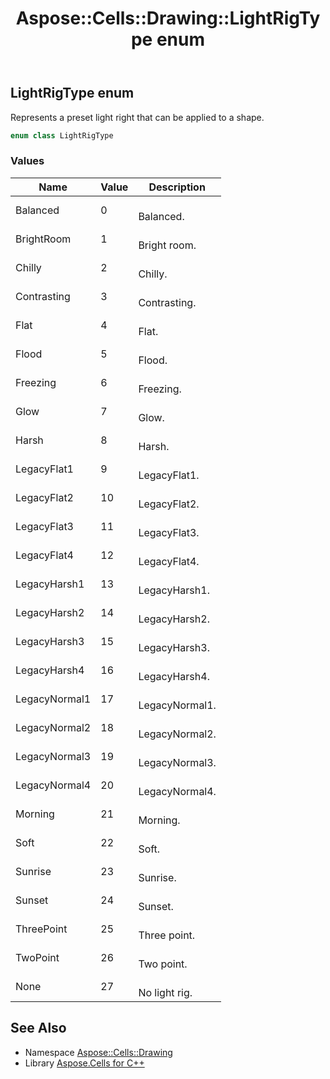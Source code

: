 ﻿---
title: Aspose::Cells::Drawing::LightRigType enum
linktitle: LightRigType
second_title: Aspose.Cells for C++ API Reference
description: 'Aspose::Cells::Drawing::LightRigType enum. Represents a preset light right that can be applied to a shape in C++.'
type: docs
weight: 9000
url: /cpp/aspose.cells.drawing/lightrigtype/
---
## LightRigType enum


Represents a preset light right that can be applied to a shape.

```cpp
enum class LightRigType
```

### Values

| Name | Value | Description |
| --- | --- | --- |
| Balanced | 0 | <br>Balanced. |
| BrightRoom | 1 | <br>Bright room. |
| Chilly | 2 | <br>Chilly. |
| Contrasting | 3 | <br>Contrasting. |
| Flat | 4 | <br>Flat. |
| Flood | 5 | <br>Flood. |
| Freezing | 6 | <br>Freezing. |
| Glow | 7 | <br>Glow. |
| Harsh | 8 | <br>Harsh. |
| LegacyFlat1 | 9 | <br>LegacyFlat1. |
| LegacyFlat2 | 10 | <br>LegacyFlat2. |
| LegacyFlat3 | 11 | <br>LegacyFlat3. |
| LegacyFlat4 | 12 | <br>LegacyFlat4. |
| LegacyHarsh1 | 13 | <br>LegacyHarsh1. |
| LegacyHarsh2 | 14 | <br>LegacyHarsh2. |
| LegacyHarsh3 | 15 | <br>LegacyHarsh3. |
| LegacyHarsh4 | 16 | <br>LegacyHarsh4. |
| LegacyNormal1 | 17 | <br>LegacyNormal1. |
| LegacyNormal2 | 18 | <br>LegacyNormal2. |
| LegacyNormal3 | 19 | <br>LegacyNormal3. |
| LegacyNormal4 | 20 | <br>LegacyNormal4. |
| Morning | 21 | <br>Morning. |
| Soft | 22 | <br>Soft. |
| Sunrise | 23 | <br>Sunrise. |
| Sunset | 24 | <br>Sunset. |
| ThreePoint | 25 | <br>Three point. |
| TwoPoint | 26 | <br>Two point. |
| None | 27 | <br>No light rig. |

## See Also

* Namespace [Aspose::Cells::Drawing](../)
* Library [Aspose.Cells for C++](../../)
